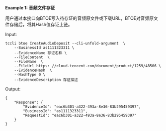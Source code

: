 **Example 1: 音频文件存证**

用户通过本接口向BTOE写入待存证的音频原文件或下载URL，BTOE对音频原文件存储后，将其Hash值存证上链。

Input: 

```
tccli btoe CreateAudioDeposit --cli-unfold-argument  \
    --BusinessId as1111323311 \
    --EvidenceName 存证名称 \
    --FileContent  \
    --FileName  \
    --FileUrl https: //cloud.tencent.com/document/product/1259/48506 \
    --EvidenceHash  \
    --HashType 0 \
    --EvidenceDescription 存证描述
```

Output: 
```
{
    "Response": {
        "EvidenceId": "eac6b301-a322-493a-8e36-83b295459397",
        "BusinessId": "as1111323311",
        "RequestId": "eac6b301-a322-493a-8e36-83b295459397"
    }
}
```

